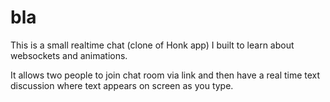 # bla

This is a small realtime chat (clone of Honk app) I built to learn about websockets and animations.

It allows two people to join chat room via link and then have a real time text discussion where text appears on screen as you type.
